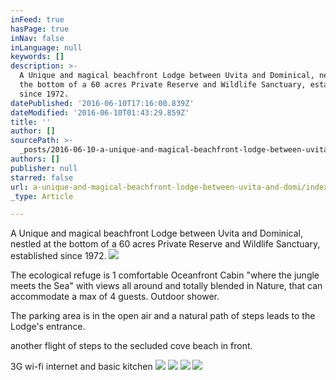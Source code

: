 ```yaml
---
inFeed: true
hasPage: true
inNav: false
inLanguage: null
keywords: []
description: >-
  A Unique and magical beachfront Lodge between Uvita and Dominical, nestled at
  the bottom of a 60 acres Private Reserve and Wildlife Sanctuary, established
  since 1972.
datePublished: '2016-06-10T17:16:00.839Z'
dateModified: '2016-06-10T01:43:29.859Z'
title: ''
author: []
sourcePath: >-
  _posts/2016-06-10-a-unique-and-magical-beachfront-lodge-between-uvita-and-domi.md
authors: []
publisher: null
starred: false
url: a-unique-and-magical-beachfront-lodge-between-uvita-and-domi/index.html
_type: Article

---
```

A Unique and magical beachfront Lodge between Uvita and Dominical, nestled at the bottom of a 60 acres Private Reserve and Wildlife Sanctuary, established since 1972\.
![](https://the-grid-user-content.s3-us-west-2.amazonaws.com/9e7db5dd-c3cf-4bd0-a775-bba7309b8828.jpg)

The ecological refuge is 1 comfortable Oceanfront Cabin "where the jungle meets the Sea" with views all around and totally blended in Nature, that can accommodate a max of 4 guests. Outdoor shower.

The parking area is in the open air and a natural path of steps leads to the Lodge's entrance.

another flight of steps to the secluded cove beach in front.

3G wi-fi internet and basic kitchen
![](https://the-grid-user-content.s3-us-west-2.amazonaws.com/9e5ca6af-3378-4bef-ba26-54918f501475.jpg)
![](https://the-grid-user-content.s3-us-west-2.amazonaws.com/6afefcd6-fb82-45f9-985f-8e020db5bcd8.jpg)
![](https://the-grid-user-content.s3-us-west-2.amazonaws.com/f43514e2-b077-43dd-97bd-a4d00d33962b.jpg)
![](https://the-grid-user-content.s3-us-west-2.amazonaws.com/0b7e32d8-7ebd-4605-ad3f-f9e653c04b89.jpg)
